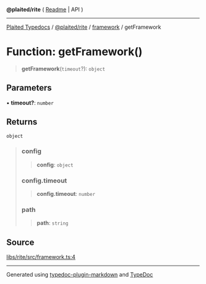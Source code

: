 **@plaited/rite** ( [Readme](../../README.md) \| API )

***

[Plaited Typedocs](../../../../modules.md) / [@plaited/rite](../../modules.md) / [framework](../README.md) / getFramework

# Function: getFramework()

> **getFramework**(`timeout`?): `object`

## Parameters

▪ **timeout?**: `number`

## Returns

`object`

> ### config
>
> > **config**: `object`
>
> ### config.timeout
>
> > **config.timeout**: `number`
>
> ### path
>
> > **path**: `string`
>

## Source

[libs/rite/src/framework.ts:4](https://github.com/plaited/plaited/blob/317e868/libs/rite/src/framework.ts#L4)

***

Generated using [typedoc-plugin-markdown](https://www.npmjs.com/package/typedoc-plugin-markdown) and [TypeDoc](https://typedoc.org/)
